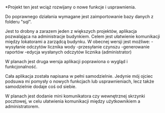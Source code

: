 *Projekt ten jest wciąż rozwijany o nowe funkcje i usprawnienia.

Do poprawnego działania wymagane jest zaimportowanie bazy danych z folderu "sql".

Jest to drobny a zarazem jeden z większych projektów, aplikacja pozwalająca na administracje budynkiem.
Celem jest ułatwienie komunikacji między lokatorami a zarządcą budynku.
W obecnej wersji jest możliwe:
-wysyłanie odczytów licznika wody
-przesyłanie czynszu
-generowanie raportów
-edycja wysłanych odczytów licznika (administrator)

W planach jest druga wersja aplikacji poprawiona o wygląd i funkcjonalność.

Cała aplikacja została napisana w pełni samodzielnie.
Jedynie mój ojciec podsuwa mi pomysły o nowych funkcjach lub usprawnieniach, lecz także samodzielnie dodaje coś od siebie.

W planach jest dodanie mini komunikatora czy wewnętrznej skrzynki pocztowej, w celu ułatwienia komunikacji między użytkownikiem a administratorem.
